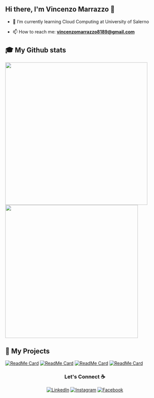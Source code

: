 ## Hi there, I'm Vincenzo Marrazzo 👋

  - 🌱 I’m currently learning Cloud Computing at University of Salerno
  
  - 📫 How to reach me: **vincenzomarrazzo8189@gmail.com**


## 🎓 My Github stats


<div>
      <img alt="" width="450" src="https://github-readme-stats.vercel.app/api?username=xzan8189&theme=darcula&show_icons=true">
      <img alt="" width="420" src="https://github-readme-stats.vercel.app/api/top-langs/?username=xzan8189&theme=darcula&layout=compact">
</div>

## 🚀 My Projects

[![ReadMe Card](https://github-readme-stats.vercel.app/api/pin/?username=xzan8189&repo=CryptoBot&title_color=FFF&text_color=FFF&icon_color=FFF&bg_color=35,FF4C1D,9B0063)](https://github.com/xzan8189/CryptoBot)
  [![ReadMe Card](https://github-readme-stats.vercel.app/api/pin/?username=xzan8189&repo=SocialMediaAnalysis-Amici-2021-2022&title_color=FFF&text_color=FFF&icon_color=FFF&bg_color=35,FF4C1D,9B0063)](https://github.com/xzan8189/SocialMediaAnalysis-Amici-2021-2022)
[![ReadMe Card](https://github-readme-stats.vercel.app/api/pin/?username=xzan8189&repo=Statistical-survey-of-university-salaries-2021&title_color=FFF&text_color=FFF&icon_color=FFF&bg_color=35,FF4C1D,9B0063)](https://github.com/xzan8189/Statistical-survey-of-university-salaries-2021)
[![ReadMe Card](https://github-readme-stats.vercel.app/api/pin/?username=xzan8189&repo=VORWERK-TSW&title_color=FFF&text_color=FFF&icon_color=FFF&bg_color=35,FF4C1D,9B0063)](https://github.com/xzan8189/VORWERK-TSW)


<!-- Connect with me -->
<h3 align="center">Let's Connect ☕</h3>
<p align="center"> 
  <a href="https://www.linkedin.com/in/vincenzo-marrazzo-bab333228/" target="_blank"><img src="https://img.shields.io/badge/LinkedIn-%230077B5.svg?&style=flat-square&logo=linkedin&logoColor=white" alt="LinkedIn"></a>
  <a href="https://www.instagram.com/xzan8189/" target="_blank"><img src="https://img.shields.io/badge/Instagram-%23E4405F.svg?&style=flat-square&logo=instagram&logoColor=white" alt="Instagram"></a>
  <a href="https://www.facebook.com/vincenzo.marrazzo.94/" target="_blank"><img src="https://img.shields.io/badge/Facebook-%231877F2.svg?&style=flat-square&logo=facebook&logoColor=white" alt="Facebook"></a>
</p>

<!-- Number of visitors -->
<!-- <p align = "center">
  <img src = "https://komarev.com/ghpvc/?username=xzan8189&color=red">
</p>
-->


<!--
**xzan8189/xzan8189** is a ✨ _special_ ✨ repository because its `README.md` (this file) appears on your GitHub profile.

Here are some ideas to get you started:

- 🔭 I’m currently working on ...
- 🌱 I’m currently learning ...
- 👯 I’m looking to collaborate on ...
- 🤔 I’m looking for help with ...
- 💬 Ask me about ...
- 📫 How to reach me: ...
- 😄 Pronouns: ...
- ⚡ Fun fact: ...
-->
